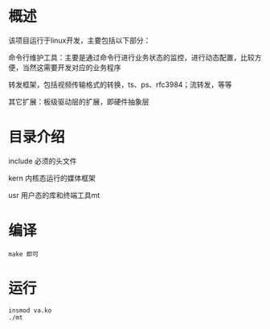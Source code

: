 # 概述

该项目运行于linux开发，主要包括以下部分：

命令行维护工具：主要是通过命令行进行业务状态的监控，进行动态配置，比较方便，当然这需要开发对应的业务程序



转发框架，包括视频传输格式的转换，ts、ps、rfc3984；流转发，等等



其它扩展：板级驱动层的扩展，即硬件抽象层

# 目录介绍

include  必须的头文件

kern  内核态运行的媒体框架

usr  用户态的库和终端工具mt



# 编译

```shell
make 即可
```

# 运行

```shell
insmod va.ko 
./mt
```

